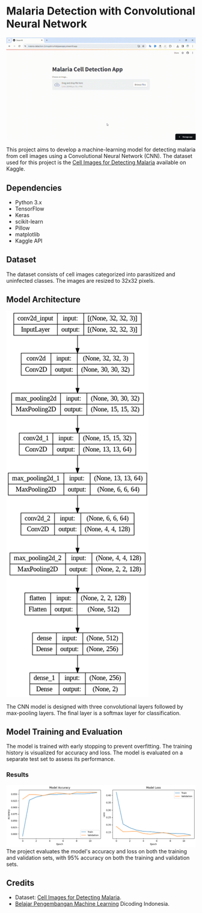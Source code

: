 # Malaria Detection with Convolutional Neural Network

![Streamlit App](app.gif)

This project aims to develop a machine-learning model for detecting malaria from cell images using a Convolutional Neural Network (CNN). The dataset used for this project is the [Cell Images for Detecting Malaria](https://www.kaggle.com/iarunava/cell-images-for-detecting-malaria) available on Kaggle.

## Dependencies

- Python 3.x
- TensorFlow
- Keras
- scikit-learn
- Pillow
- matplotlib
- Kaggle API

## Dataset

The dataset consists of cell images categorized into parasitized and uninfected classes. The images are resized to 32x32 pixels.

## Model Architecture

![Model Summary](model_summary.png)


The CNN model is designed with three convolutional layers followed by max-pooling layers. The final layer is a softmax layer for classification.

## Model Training and Evaluation
The model is trained with early stopping to prevent overfitting. The training history is visualized for accuracy and loss. The model is evaluated on a separate test set to assess its performance.

### Results
![Model Accuracy and Loss](accuracy_loss_plot.png)
The project evaluates the model's accuracy and loss on both the training and validation sets, with 95% accuracy on both the training and validation sets.

## Credits
* Dataset: [Cell Images for Detecting Malaria](https://www.kaggle.com/iarunava/cell-images-for-detecting-malaria).
* [Belajar Pengembangan Machine Learning](https://www.dicoding.com/academies/185) Dicoding Indonesia.
